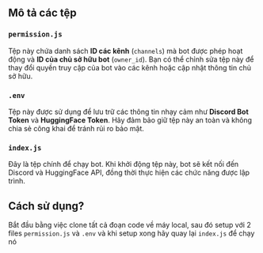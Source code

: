 ## Mô tả các tệp

### `permission.js`
Tệp này chứa danh sách **ID các kênh** (`channels`) mà bot được phép hoạt động và **ID của chủ sở hữu bot** (`owner_id`). Bạn có thể chỉnh sửa tệp này để thay đổi quyền truy cập của bot vào các kênh hoặc cập nhật thông tin chủ sở hữu.

### `.env`
Tệp này được sử dụng để lưu trữ các thông tin nhạy cảm như **Discord Bot Token** và **HuggingFace Token**. Hãy đảm bảo giữ tệp này an toàn và không chia sẻ công khai để tránh rủi ro bảo mật.

### `index.js`
Đây là tệp chính để chạy bot. Khi khởi động tệp này, bot sẽ kết nối đến Discord và HuggingFace API, đồng thời thực hiện các chức năng được lập trình.

## Cách sử dụng?
Bắt đầu bằng việc clone tất cả đoạn code về máy local, sau đó setup với 2 files `permission.js` và `.env` và khi setup xong hãy quay lại `index.js` để chạy nó

